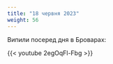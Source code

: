 ```yaml
---
title: "18 червня 2023"
weight: 56
---
```

Випили посеред дня в Броварах:

{{< youtube 2egOqFl-Fbg  >}}